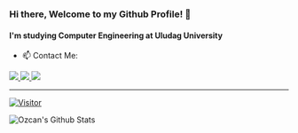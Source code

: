 ### Hi there, Welcome to my Github Profile! 👋

#### I'm studying Computer Engineering at Uludag University

- 📫 Contact Me:

<td><a href="https://www.instagram.com/ozcan.isikk/">
<img src="https://img.shields.io/badge/Instagram-E4405F?style=for-the-badge&logo=instagram&logoColor=white">

<td><a href="https://www.linkedin.com/in/%C3%B6zcan-i%C5%9F%C4%B1k-5749b323b/)">
<img src="https://img.shields.io/badge/LinkedIn-0077B5?style=for-the-badge&logo=linkedin&logoColor=white">

<td><a href="mailto:ozcan59isik@gmail.com">
<img src="https://img.shields.io/badge/Gmail-D14836?style=for-the-badge&logo=gmail&logoColor=white">
  
---

[![Visitor](https://visitor-badge.laobi.icu/badge?page_id=ozcanisik)](#) 

![Ozcan's Github Stats](https://github-readme-stats.vercel.app/api?username=ozcanisik&show_icons=true&theme=radical)
  


